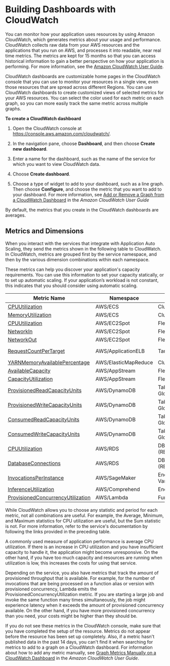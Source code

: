 # Building Dashboards with CloudWatch<a name="monitoring-cloudwatch"></a>

You can monitor how your application uses resources by using Amazon CloudWatch, which generates metrics about your usage and performance\. CloudWatch collects raw data from your AWS resources and the applications that you run on AWS, and processes it into readable, near real time metrics\. The metrics are kept for 15 months so that you can access historical information to gain a better perspective on how your application is performing\. For more information, see the [Amazon CloudWatch User Guide](https://docs.aws.amazon.com/AmazonCloudWatch/latest/monitoring/)\.

CloudWatch dashboards are customizable home pages in the CloudWatch console that you can use to monitor your resources in a single view, even those resources that are spread across different Regions\. You can use CloudWatch dashboards to create customized views of selected metrics for your AWS resources\. You can select the color used for each metric on each graph, so you can more easily track the same metric across multiple graphs\. 

**To create a CloudWatch dashboard**

1. Open the CloudWatch console at [https://console\.aws\.amazon\.com/cloudwatch/](https://console.aws.amazon.com/cloudwatch/)\.

1. In the navigation pane, choose **Dashboard**, and then choose **Create new dashboard**\. 

1. Enter a name for the dashboard, such as the name of the service for which you want to view CloudWatch data\. 

1. Choose **Create dashboard**\. 

1. Choose a type of widget to add to your dashboard, such as a line graph\. Then choose **Configure**, and choose the metric that you want to add to your dashboard\. For more information, see [Add or Remove a Graph from a CloudWatch Dashboard](https://docs.aws.amazon.com/AmazonCloudWatch/latest/monitoring/add_remove_graph_dashboard.html) in the *Amazon CloudWatch User Guide*

By default, the metrics that you create in the CloudWatch dashboards are averages\.

## Metrics and Dimensions<a name="metrics-to-monitor"></a>

When you interact with the services that integrate with Application Auto Scaling, they send the metrics shown in the following table to CloudWatch\. In CloudWatch, metrics are grouped first by the service namespace, and then by the various dimension combinations within each namespace\. 

These metrics can help you discover your application's capacity requirements\. You can use this information to set your capacity statically, or to set up automatic scaling\. If your application’s workload is not constant, this indicates that you should consider using automatic scaling\. 


| Metric Name  | Namespace | Dimensions | Applies To | 
| --- | --- | --- | --- | 
| [CPUUtilization](https://docs.aws.amazon.com/AmazonECS/latest/developerguide/cloudwatch-metrics.html) | AWS/ECS | ClusterName, ServiceName | ECS | 
| [MemoryUtilization](https://docs.aws.amazon.com/AmazonECS/latest/developerguide/cloudwatch-metrics.html) | AWS/ECS | ClusterName, ServiceName | ECS | 
| [CPUUtilization](https://docs.aws.amazon.com/AWSEC2/latest/UserGuide/spot-fleet-cloudwatch-metrics.html) | AWS/EC2Spot | FleetRequestId | Spot Fleet | 
| [NetworkIn](https://docs.aws.amazon.com/AWSEC2/latest/UserGuide/spot-fleet-cloudwatch-metrics.html) | AWS/EC2Spot | FleetRequestId | Spot Fleet | 
| [NetworkOut](https://docs.aws.amazon.com/AWSEC2/latest/UserGuide/spot-fleet-cloudwatch-metrics.html) | AWS/EC2Spot | FleetRequestId | Spot Fleet | 
| [RequestCountPerTarget](https://docs.aws.amazon.com/elasticloadbalancing/latest/application/load-balancer-cloudwatch-metrics.html) | AWS/ApplicationELB | TargetGroup | ECS, Spot Fleet | 
| [YARNMemoryAvailablePercentage](https://docs.aws.amazon.com/emr/latest/ManagementGuide/UsingEMR_ViewingMetrics.html) | AWS/ElasticMapReduce  | ClusterId | EMR | 
| [AvailableCapacity](https://docs.aws.amazon.com/appstream2/latest/developerguide/monitoring.html) | AWS/AppStream | Fleet | AppStream | 
| [CapacityUtilization](https://docs.aws.amazon.com/appstream2/latest/developerguide/monitoring.html) | AWS/AppStream | Fleet | AppStream | 
| [ProvisionedReadCapacityUnits](https://docs.aws.amazon.com/amazondynamodb/latest/developerguide/metrics-dimensions.html) | AWS/DynamoDB | TableName, GlobalSecondaryIndexName | DynamoDB | 
| [ProvisionedWriteCapacityUnits](https://docs.aws.amazon.com/amazondynamodb/latest/developerguide/metrics-dimensions.html) | AWS/DynamoDB | TableName, GlobalSecondaryIndexName | DynamoDB | 
| [ConsumedReadCapacityUnits](https://docs.aws.amazon.com/amazondynamodb/latest/developerguide/metrics-dimensions.html) | AWS/DynamoDB | TableName, GlobalSecondaryIndexName | DynamoDB | 
| [ConsumedWriteCapacityUnits](https://docs.aws.amazon.com/amazondynamodb/latest/developerguide/metrics-dimensions.html) | AWS/DynamoDB | TableName, GlobalSecondaryIndexName | DynamoDB | 
| [CPUUtilization](https://docs.aws.amazon.com/AmazonRDS/latest/AuroraUserGuide/Aurora.Monitoring.html) | AWS/RDS | DBClusterIdentifier, Role \(READER\) | Aurora | 
| [DatabaseConnections](https://docs.aws.amazon.com/AmazonRDS/latest/AuroraUserGuide/Aurora.Monitoring.html) | AWS/RDS | DBClusterIdentifier, Role \(READER\) | Aurora | 
| [InvocationsPerInstance](https://docs.aws.amazon.com/sagemaker/latest/dg/monitoring-cloudwatch.html) | AWS/SageMaker  | EndpointName, VariantName | SageMaker | 
| [InferenceUtilization](https://docs.aws.amazon.com/comprehend/latest/dg/custom-sync.html) | AWS/Comprehend | EndpointArn | Comprehend | 
| [ProvisionedConcurrencyUtilization](https://docs.aws.amazon.com/lambda/latest/dg/monitoring-functions-metrics.html) | AWS/Lambda | FunctionName, Resource | Lambda | 

While CloudWatch allows you to choose any statistic and period for each metric, not all combinations are useful\. For example, the Average, Minimum, and Maximum statistics for CPU utilization are useful, but the Sum statistic is not\. For more information, refer to the service's documentation by following the links provided in the preceding table\.

A commonly used measure of application performance is average CPU utilization\. If there is an increase in CPU utilization and you have insufficient capacity to handle it, the application might become unresponsive\. On the other hand, if you have too much capacity and resources are running when utilization is low, this increases the costs for using that service\.

Depending on the service, you also have metrics that track the amount of provisioned throughput that is available\. For example, for the number of invocations that are being processed on a function alias or version with provisioned concurrency, Lambda emits the ProvisionedConcurrencyUtilization metric\. If you are starting a large job and invoke the same function many times simultaneously, the job might experience latency when it exceeds the amount of provisioned concurrency available\. On the other hand, if you have more provisioned concurrency than you need, your costs might be higher than they should be\.

If you do not see these metrics in the CloudWatch console, make sure that you have completed the setup of the resource\. Metrics do not appear before the resource has been set up completely\. Also, if a metric hasn't published data in the past 14 days, you can't find it when searching for metrics to add to a graph on a CloudWatch dashboard\. For information about how to add any metric manually, see [Graph Metrics Manually on a CloudWatch Dashboard](https://docs.aws.amazon.com/AmazonCloudWatch/latest/monitoring/add_old_metrics_to_graph.html) in the *Amazon CloudWatch User Guide*\.